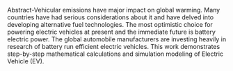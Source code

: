 Abstract-Vehicular emissions have major impact on global warming. Many countries have had serious considerations about it and have delved into developing alternative fuel technologies. The most optimistic choice for powering electric vehicles at present and the immediate future is battery electric power. The global automobile manufacturers are investing heavily in research of battery run efficient electric vehicles. This work demonstrates step-by-step mathematical calculations and simulation modeling of Electric Vehicle (EV). 
